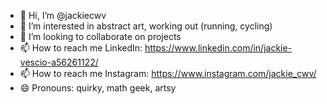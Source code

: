 - 👋 Hi, I’m @jackiecwv
- 👀 I’m interested in abstract art, working out (running, cycling)
- 💞️ I’m looking to collaborate on projects
- 📫 How to reach me LinkedIn: https://www.linkedin.com/in/jackie-vescio-a56261122/
- 📫 How to reach me Instagram: https://www.instagram.com/jackie_cwv/
- 😄 Pronouns: quirky, math geek, artsy 

<!---
jackiecwv/jackiecwv is a ✨ special ✨ repository because its `README.md` (this file) appears on your GitHub profile.
You can click the Preview link to take a look at your changes.
--->
